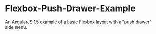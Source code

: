 # Flexbox-Push-Drawer-Example
An AngularJS 1.5 example of a basic Flexbox layout with a "push drawer" side menu.  


